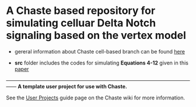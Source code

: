 # A Chaste based repository for simulating celluar Delta Notch signaling based on the vertex model

- gereral information about Chaste cell-based branch can be found [here](https://www.cs.ox.ac.uk/chaste/cell_based_index.html)

- **src** folder includes the codes for simulating **Equations 4-12** given in this [paper](http://science.sciencemag.org/content/356/6337/eaai7407/tab-pdf)

––––––––––––––––––––––––––––––––––––––––––––––––––––––––––––––––––––––––––––
**A template user project for use with Chaste.**

See the [User Projects](https://chaste.cs.ox.ac.uk/trac/wiki/ChasteGuides/UserProjects) guide page on the Chaste wiki for more information.

